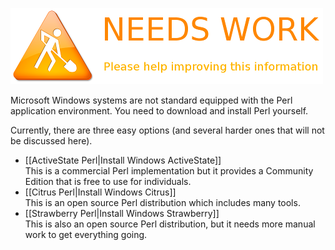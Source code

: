 ![](images/maintenance.png)

Microsoft Windows systems are not standard equipped with the Perl application environment. You need to download and install Perl yourself.

Currently, there are three easy options (and several harder ones that will not be discussed here).

* [[ActiveState Perl|Install Windows ActiveState]]  
This is a commercial Perl implementation but it provides a Community Edition that is free to use for individuals.
* [[Citrus Perl|Install Windows Citrus]]  
This is an open source Perl distribution which includes many tools.
* [[Strawberry Perl|Install Windows Strawberry]]  
This is also an open source Perl distribution, but it needs more manual work to get everything going.

